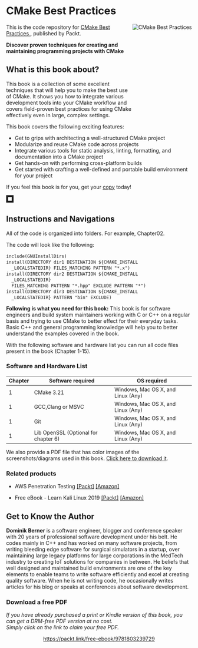 


# CMake Best Practices 

<a href="https://www.packtpub.com/product/cmake-best-practices/9781803239729?utm_source=github&utm_medium=repository&utm_campaign="><img src="https://static.packt-cdn.com/products/9781803239729/cover/smaller" alt="CMake Best Practices " height="256px" align="right"></a>

This is the code repository for [CMake Best Practices ](https://www.packtpub.com/product/cmake-best-practices/9781803239729?utm_source=github&utm_medium=repository&utm_campaign=), published by Packt.

**Discover proven techniques for creating and maintaining programming projects with CMake**

## What is this book about?
This book is a collection of some excellent techniques that will help you to make the best use of CMake. It shows you how to integrate various development tools into your CMake workflow and covers field-proven best practices for using CMake effectively even in large, complex settings.

This book covers the following exciting features:

* Get to grips with architecting a well-structured CMake project
* Modularize and reuse CMake code across projects
* Integrate various tools for static analysis, linting, formatting, and documentation into a CMake project
* Get hands-on with performing cross-platform builds
* Get started with crafting a well-defined and portable build environment for your project



If you feel this book is for you, get your [copy](https://www.amazon.com/dp/1803239727) today!

<a href="https://www.packtpub.com/?utm_source=github&utm_medium=banner&utm_campaign=GitHubBanner"><img src="https://raw.githubusercontent.com/PacktPublishing/GitHub/master/GitHub.png" 
alt="https://www.packtpub.com/" border="5" /></a>

## Instructions and Navigations
All of the code is organized into folders. For example, Chapter02.

The code will look like the following:
```
include(GNUInstallDirs)
install(DIRECTORY dir1 DESTINATION ${CMAKE_INSTALL
  _LOCALSTATEDIR} FILES_MATCHING PATTERN "*.x")
install(DIRECTORY dir2 DESTINATION ${CMAKE_INSTALL
  _LOCALSTATEDIR}
  FILES_MATCHING PATTERN "*.hpp" EXCLUDE PATTERN "*")
install(DIRECTORY dir3 DESTINATION ${CMAKE_INSTALL
  _LOCALSTATEDIR} PATTERN "bin" EXCLUDE)
```

**Following is what you need for this book:**
This book is for software engineers and build system maintainers working with C or C++ on a regular basis and trying to use CMake to better effect for their everyday tasks. Basic C++ and general programming knowledge will help you to better understand the examples covered in the book.

With the following software and hardware list you can run all code files present in the book (Chapter 1-15).
### Software and Hardware List
| Chapter | Software required | OS required |
| -------- | ------------------------------------ | ----------------------------------- |
| 1 | CMake 3.21 | Windows, Mac OS X, and Linux (Any) |
| 1 | GCC,Clang or MSVC | Windows, Mac OS X, and Linux (Any) |
| 1 | Git | Windows, Mac OS X, and Linux (Any) |
| 1 | Lib OpenSSL (Optional for chapter 6) | Windows, Mac OS X, and Linux (Any) |



We also provide a PDF file that has color images of the screenshots/diagrams used in this book. [Click here to download it](https://static.packt-cdn.com/downloads/9781803239729_ColorImages.pdf).

### Related products
* AWS Penetration Testing  [[Packt]](https://www.packtpub.com/product/aws-penetration-testing/9781839216923?utm_source=github&utm_medium=repository&utm_campaign=) [[Amazon]](https://www.amazon.com/dp/1839216921)

* Free eBook - Learn Kali Linux 2019 [[Packt]](https://www.packtpub.com/free-ebook/learn-kali-linux-2019/9781789611809?utm_source=github&utm_medium=repository&utm_campaign=) [[Amazon]](https://www.amazon.com/dp/1789611806)


## Get to Know the Author

**Dominik Berner**
is a software engineer, blogger and conference speaker with 20 years of professional software development under his belt. He codes mainly in C++ and has worked on many software projects, from writing bleeding edge software for surgical simulators in a startup, over maintaining large legacy platforms for large corporations in the MedTech industry to creating IoT solutions for companies in between. He beliefs that well designed and maintained build environments are one of the key elements to enable teams to write software efficiently and excel at creating quality software. When he is not writing code, he occasionally writes articles for his blog or speaks at conferences about software development.

### Download a free PDF

 <i>If you have already purchased a print or Kindle version of this book, you can get a DRM-free PDF version at no cost.<br>Simply click on the link to claim your free PDF.</i>
<p align="center"> <a href="https://packt.link/free-ebook/9781803239729">https://packt.link/free-ebook/9781803239729 </a> </p>
